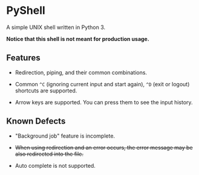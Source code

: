 # PyShell

A simple UNIX shell written in Python 3.

**Notice that this shell is not meant for production usage.**

## Features

- Redirection, piping, and their common combinations.

- Common `^C` (ignoring current input and start again), `^D` (exit or logout) shortcuts are supported.

- Arrow keys are supported. You can press them to see the input history.

## Known Defects

- "Background job" feature is incomplete.

- ~~When using redirection and an error occurs, the error message may be also redirected into the file.~~

- Auto complete is not supported.
